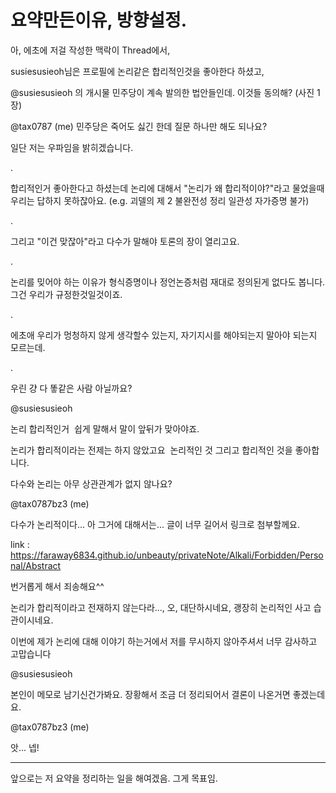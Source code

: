# 요약만든이유, 방향설정.

아, 에초에 저걸 작성한 맥락이 Thread에서,

susiesusieoh님은 프로필에 논리같은 합리적인것을 좋아한다 하셨고,

@susiesusieoh 의 개시물
민주당이 계속 발의한 법안들인데. 이것들 동의해?
(사진 1장)

@tax0787 (me)
민주당은 죽어도 싫긴 한데 질문 하나만 해도 되나요?

일단 저는 우파임을 밝히겠습니다.

.

합리적인거 좋아한다고 하셨는데 논리에 대해서 "논리가 왜 합리적이야?"라고 물었을때 우리는 답하지 못하잖아요. (e.g. 괴델의 제 2 불완전성 정리 일관성 자가증명 불가)

.

그리고 "이건 맞잖아"라고 다수가 말해야 토론의 장이 열리고요.

.

논리를 밎어야 하는 이유가 형식증명이나 정언논증처럼 재대로 정의된게 없다도 봅니다. 그건 우리가 규정한것일것이죠.

.

에초애 우리가 멍청하지 않게 생각할수 있는지, 자기지시를 해야되는지 말아야 되는지 모르는데.

.

우린 걍 다 똫같은 사람 아닐까요?

@susiesusieoh

논리 합리적인거 
쉽게 말해서 말이 앞뒤가 맞아야죠. 

논리가 합리적이라는 전제는 하지 않았고요 
논리적인 것 그리고 합리적인 것을 좋아합니다. 

다수와 논리는 아무 상관관계가 없지 않나요?

@tax0787bz3 (me)

다수가 논리적이다... 아 그거에 대해서는...
글이 너무 길어서 링크로 첨부할께요.

link : https://faraway6834.github.io/unbeauty/privateNote/Alkali/Forbidden/Personal/Abstract

번거롭게 해서 죄송해요^^

논리가 합리적이라고 전재하지 않는다라..., 오, 대단하시네요, 괭장히 논리적인 사고 습관이시네요.

이번에 제가 논리에 대해 이야기 하는거에서 저를 무시하지 않아주셔서 너무 감사하고 고맙습니다

@susiesusieoh

본인이 메모로 남기신건가봐요. 장황해서 조금 더 정리되어서 결론이 나온거면 좋겠는데요.

@tax0787bz3 (me)

앗... 넵!

---

앞으로는 저 요약을 정리하는 일을 해여겠음. 그게 목표임.